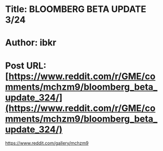 # Title: BLOOMBERG BETA UPDATE 3/24
# Author: ibkr
# Post URL: [https://www.reddit.com/r/GME/comments/mchzm9/bloomberg_beta_update_324/](https://www.reddit.com/r/GME/comments/mchzm9/bloomberg_beta_update_324/)


https://www.reddit.com/gallery/mchzm9